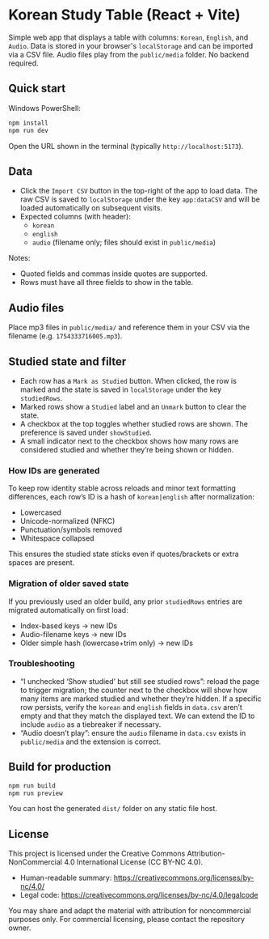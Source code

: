 # Korean Study Table (React + Vite)

Simple web app that displays a table with columns: `Korean`, `English`, and `Audio`. Data is stored in your browser's `localStorage` and can be imported via a CSV file. Audio files play from the `public/media` folder. No backend required.

## Quick start

Windows PowerShell:

```powershell
npm install
npm run dev
```

Open the URL shown in the terminal (typically `http://localhost:5173`).

## Data

- Click the `Import CSV` button in the top-right of the app to load data. The raw CSV is saved to `localStorage` under the key `app:dataCSV` and will be loaded automatically on subsequent visits.
- Expected columns (with header):
	- `korean`
	- `english`
	- `audio` (filename only; files should exist in `public/media`)

Notes:
- Quoted fields and commas inside quotes are supported.
- Rows must have all three fields to show in the table.

## Audio files

Place mp3 files in `public/media/` and reference them in your CSV via the filename (e.g. `1754333716005.mp3`).

## Studied state and filter

- Each row has a `Mark as Studied` button. When clicked, the row is marked and the state is saved in `localStorage` under the key `studiedRows`.
- Marked rows show a `Studied` label and an `Unmark` button to clear the state.
- A checkbox at the top toggles whether studied rows are shown. The preference is saved under `showStudied`.
- A small indicator next to the checkbox shows how many rows are considered studied and whether they’re being shown or hidden.

### How IDs are generated

To keep row identity stable across reloads and minor text formatting differences, each row’s ID is a hash of `korean|english` after normalization:

- Lowercased
- Unicode-normalized (NFKC)
- Punctuation/symbols removed
- Whitespace collapsed

This ensures the studied state sticks even if quotes/brackets or extra spaces are present.

### Migration of older saved state

If you previously used an older build, any prior `studiedRows` entries are migrated automatically on first load:

- Index-based keys → new IDs
- Audio-filename keys → new IDs
- Older simple hash (lowercase+trim only) → new IDs

### Troubleshooting

- “I unchecked ‘Show studied’ but still see studied rows”: reload the page to trigger migration; the counter next to the checkbox will show how many items are marked studied and whether they’re hidden. If a specific row persists, verify the `korean` and `english` fields in `data.csv` aren’t empty and that they match the displayed text. We can extend the ID to include `audio` as a tiebreaker if necessary.
- “Audio doesn’t play”: ensure the `audio` filename in `data.csv` exists in `public/media` and the extension is correct.

## Build for production

```powershell
npm run build
npm run preview
```

You can host the generated `dist/` folder on any static file host.

## License

This project is licensed under the Creative Commons Attribution-NonCommercial 4.0 International License (CC BY-NC 4.0).

- Human-readable summary: https://creativecommons.org/licenses/by-nc/4.0/
- Legal code: https://creativecommons.org/licenses/by-nc/4.0/legalcode

You may share and adapt the material with attribution for noncommercial purposes only. For commercial licensing, please contact the repository owner.

